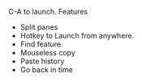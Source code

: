 
C-A to launch.
Features

- Split panes
- Hotkey to Launch from anywhere.
- Find feature
- Mouseless copy
- Paste history
- Go back in time
